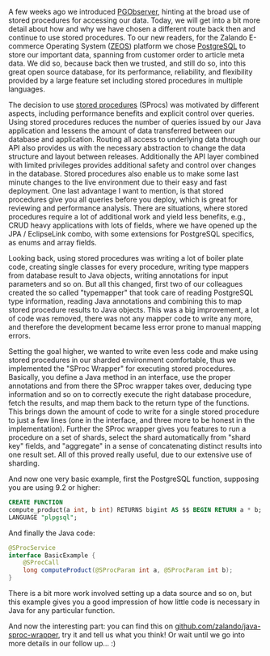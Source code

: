 <!--
.. title: Old school database access using stored procedures
.. slug: zalando-stored-procedure-wrapper-part-i
.. date: 2013-09-11 10:00:54
.. tags: backend,database,development,postgresql,sproc-wrapper
.. author: Jan Mußler
.. image: sproc-wrapper_teaser.jpg
-->

A few weeks ago we introduced
[PGObserver](http://github.com/zalando/PGObserver), hinting at the broad use
of stored procedures for accessing our data. Today, we will get into a bit
more detail about how and why we have chosen a different route back then and
continue to use stored procedures. To our new readers, for the Zalando
E-commerce Operating System ([ZEOS](http://tech.zalando.com/platform/))
platform we chose [PostgreSQL](http://www.postgresql.org) to store our
important data, spanning from customer order to article meta data. We did so,
because back then we trusted, and still do so, into this great open source
database, for its performance, reliability, and flexibility provided by a
large feature set including stored procedures in multiple languages.

<!-- TEASER_END -->

The decision to use [stored procedures](http://en.wikipedia.org/wiki/Stored_procedure) (SProcs) was
motivated by different aspects, including performance benefits and explicit
control over queries. Using stored procedures reduces the number of queries
issued by our Java application and lessens the amount of data transferred
between our database and application. Routing all access to underlying data
through our API also provides us with the necessary abstraction to change the
data structure and layout between releases. Additionally the API layer
combined with limited privileges provides additional safety and control over
changes in the database. Stored procedures also enable us to make some last
minute changes to the live environment due to their easy and fast deployment.
One last advantage I want to mention, is that stored procedures give you all
queries before you deploy, which is great for reviewing and performance
analysis. There are situations, where stored procedures require a lot of
additional work and yield less benefits, e.g., CRUD heavy applications with
lots of fields, where we have opened up the JPA / EclipseLink combo, with some
extensions for PostgreSQL specifics, as enums and array fields.

Looking back, using stored procedures was writing a lot of boiler plate code, creating
single classes for every procedure, writing type mappers from database result
to Java objects, writing annotations for input parameters and so on. But all
this changed, first two of our colleagues created the so called "typemapper"
that took care of reading PostgreSQL type information, reading Java
annotations and combining this to map stored procedure results to Java
objects. This was a big improvement, a lot of code was removed, there was not
any mapper code to write any more, and therefore the development became less
error prone to manual mapping errors.

Setting the goal higher, we wanted to write even less code and make using stored procedures in our sharded
environment comfortable, thus we implemented the "SProc Wrapper" for executing
stored procedures. Basically, you define a Java method in an interface, use
the proper annotations and from there the SProc wrapper takes over, deducing
type information and so on to correctly execute the right database procedure,
fetch the results, and map them back to the return type of the functions. This
brings down the amount of code to write for a single stored procedure to just
a few lines (one in the interface, and three more to be honest in the
implementation). Further the SProc wrapper gives you features to run a
procedure on a set of shards, select the shard automatically from "shard key"
fields, and "aggregate" in a sense of concatenating distinct results into one
result set. All of this proved really useful, due to our extensive use of
sharding.

And now one very basic example, first the PostgreSQL function,
supposing you are using 9.2 or higher: 

```sql
CREATE FUNCTION
compute_product(a int, b int) RETURNS bigint AS $$ BEGIN RETURN a * b; END; $$
LANGUAGE "plpgsql";
```

And finally the Java code:
```java
@SProcService
interface BasicExample {
    @SProcCall
    long computeProduct(@SProcParam int a, @SProcParam int b);
}
```

There is a bit more work involved setting up a data source and so on, but this example gives
you a good impression of how little code is necessary in Java for any
particular function.

And now the interesting part: you can find this on
[github.com/zalando/java-sproc-wrapper](https://github.com/zalando/java-sproc-wrapper), try it and tell us what you think! Or wait until we go into more
details in our follow up... :)


